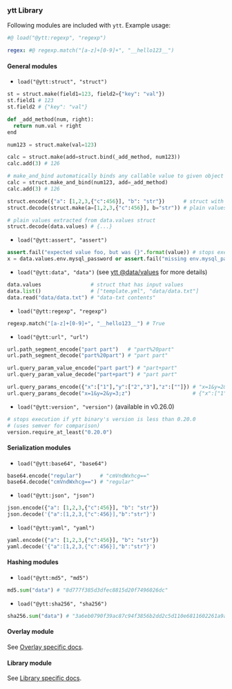 ### ytt Library

Following modules are included with `ytt`. Example usage:

```yaml
#@ load("@ytt:regexp", "regexp")

regex: #@ regexp.match("[a-z]+[0-9]+", "__hello123__")
```

#### General modules

<a id="struct"></a>

- `load("@ytt:struct", "struct")`
```python
st = struct.make(field1=123, field2={"key": "val"})
st.field1 # 123
st.field2 # {"key": "val"}

def _add_method(num, right):
  return num.val + right
end

num123 = struct.make(val=123)

calc = struct.make(add=struct.bind(_add_method, num123))
calc.add(3) # 126

# make_and_bind automatically binds any callable value to given object
calc = struct.make_and_bind(num123, add=_add_method)
calc.add(3) # 126

struct.encode({"a": [1,2,3,{"c":456}], "b": "str"})      # struct with contents
struct.decode(struct.make(a=[1,2,3,{"c":456}], b="str")) # plain values extracted from struct

# plain values extracted from data.values struct
struct.decode(data.values) # {...}
```

- `load("@ytt:assert", "assert")`
```python
assert.fail("expected value foo, but was {}".format(value)) # stops execution
x = data.values.env.mysql_password or assert.fail("missing env.mysql_password")
```

- `load("@ytt:data", "data")` (see [ytt @data/values](ytt-data-values.md) for more details)
```python
data.values                # struct that has input values
data.list()                # ["template.yml", "data/data.txt"]
data.read("data/data.txt") # "data-txt contents"
```

- `load("@ytt:regexp", "regexp")`
```python
regexp.match("[a-z]+[0-9]+", "__hello123__") # True
```

- `load("@ytt:url", "url")`
```python
url.path_segment_encode("part part")   # "part%20part"
url.path_segment_decode("part%20part") # "part part"

url.query_param_value_encode("part part") # "part+part"
url.query_param_value_decode("part+part") # "part part"

url.query_params_encode({"x":["1"],"y":["2","3"],"z":[""]}) # "x=1&y=2&y=3&z="
url.query_params_decode("x=1&y=2&y=3;z")                    # {"x":["1"],"y":["2","3"],"z":[""]}
```

- `load("@ytt:version", "version")` (available in v0.26.0)
```python
# stops execution if ytt binary's version is less than 0.20.0
# (uses semver for comparison)
version.require_at_least("0.20.0")
```

#### Serialization modules

- `load("@ytt:base64", "base64")`
```python
base64.encode("regular")      # "cmVndWxhcg=="
base64.decode("cmVndWxhcg==") # "regular"
```

- `load("@ytt:json", "json")`
```python
json.encode({"a": [1,2,3,{"c":456}], "b": "str"})
json.decode('{"a":[1,2,3,{"c":456}],"b":"str"}')
```

- `load("@ytt:yaml", "yaml")`
```python
yaml.encode({"a": [1,2,3,{"c":456}], "b": "str"})
yaml.decode('{"a":[1,2,3,{"c":456}],"b":"str"}')
```

#### Hashing modules

- `load("@ytt:md5", "md5")`
```python
md5.sum("data") # "8d777f385d3dfec8815d20f7496026dc"
```

- `load("@ytt:sha256", "sha256")`
```python
sha256.sum("data") # "3a6eb0790f39ac87c94f3856b2dd2c5d110e6811602261a9a923d3bb23adc8b7"
```

#### Overlay module

See [Overlay specific docs](lang-ref-ytt-overlay.md).

#### Library module

See [Library specific docs](lang-ref-ytt-library.md).
